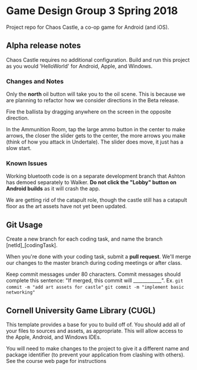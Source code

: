 # Game Design Group 3 Spring 2018
Project repo for Chaos Castle, a co-op game for Android (and iOS).

## Alpha release notes
Chaos Castle requires no additional configuration. Build and run this project as you would 'HelloWorld' for Android, Apple, and Windows.

### Changes and Notes
Only the **north** oil button will take you to the oil scene. This is because we are planning to refactor how we consider directions in the Beta release.

Fire the ballista by dragging anywhere on the screen in the opposite direction.

In the Ammunition Room, tap the large ammo button in the center to make arrows, the closer the slider gets to the center, the more arrows you make (think of how you attack in Undertale). The slider does move, it just has a slow start.


### Known Issues
Working bluetooth code is on a separate development branch that Ashton has demoed separately to Walker. **Do not click the "Lobby" button on Android builds** as it will crash the app.

We are getting rid of the catapult role, though the castle still has a catapult floor as the art assets have not yet been updated.


## Git Usage

Create a new branch for each coding task, and name the branch \[netId\]\_\[codingTask\].

When you're done with your coding task, submit a **pull request**. We'll merge our changes to the master branch during coding meetings or after class.

Keep commit messages under 80 characters. Commit messages should complete this sentence: "If merged, this commit will \_\_\_\_\_\_\_\_\_\_\_\_". Ex. `git commit -m "add art assets for castle"` `git commit -m "implement basic networking"`


## Cornell University Game Library (CUGL)

This template provides a base for you to build off of.  You should add all of your
files to sources and assets, as appropriate.  This will allow access to the Apple,
Android, and Windows IDEs.

You will need to make changes to the project to give it a different name and package
identifier (to prevent your application from clashing with others).  See the course 
web page for instructions
